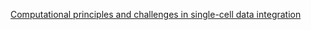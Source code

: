 [Computational principles and challenges in single-cell data integration](https://www.nature.com/articles/s41587-021-00895-7)
